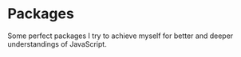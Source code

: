 # Packages
Some perfect packages I try to achieve myself for better and deeper understandings of JavaScript.
